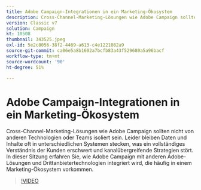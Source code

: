 ```yaml
---
title: Adobe Campaign-Integrationen in ein Marketing-Ökosystem
description: Cross-Channel-Marketing-Lösungen wie Adobe Campaign sollten nicht von anderen Technologien oder Teams isoliert sein.
version: Classic v7
solution: Campaign
kt: 10508
thumbnail: 343525.jpeg
exl-id: 5e2c8056-38f2-4469-a613-c4e1221082a9
source-git-commit: ca06e5a8b1602a7bcfb83a43f529680a5a96bacf
workflow-type: tm+mt
source-wordcount: '90'
ht-degree: 51%

---
```


# Adobe Campaign-Integrationen in ein Marketing-Ökosystem

Cross-Channel-Marketing-Lösungen wie Adobe Campaign sollten nicht von anderen Technologien oder Teams isoliert sein. Leider bleiben Daten und Inhalte oft in unterschiedlichen Systemen stecken, was ein vollständiges Verständnis der Kunden erschwert und kanalübergreifende Strategien stört. In dieser Sitzung erfahren Sie, wie Adobe Campaign mit anderen Adobe-Lösungen und Drittanbietertechnologien integriert wird, die häufig in einem Marketing-Ökosystem vorkommen.

>[!VIDEO](https://video.tv.adobe.com/v/343525/?quality=12&learn=on)
